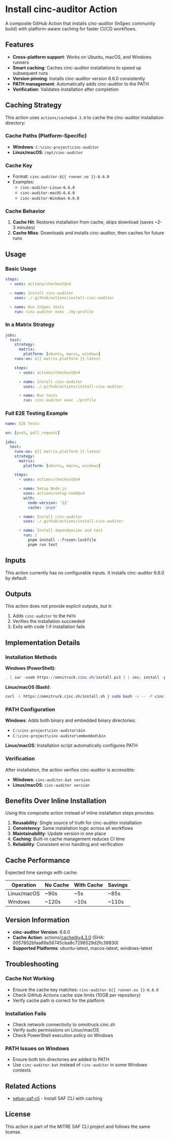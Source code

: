 # Install cinc-auditor Action

A composite GitHub Action that installs cinc-auditor (InSpec community build) with platform-aware caching for faster CI/CD workflows.

## Features

- **Cross-platform support**: Works on Ubuntu, macOS, and Windows runners
- **Smart caching**: Caches cinc-auditor installations to speed up subsequent runs
- **Version pinning**: Installs cinc-auditor version 6.6.0 consistently
- **PATH management**: Automatically adds cinc-auditor to the PATH
- **Verification**: Validates installation after completion

## Caching Strategy

This action uses `actions/cache@v4.3.0` to cache the cinc-auditor installation directory:

### Cache Paths (Platform-Specific)
- **Windows**: `C:\cinc-project\cinc-auditor`
- **Linux/macOS**: `/opt/cinc-auditor`

### Cache Key
- Format: `cinc-auditor-${{ runner.os }}-6.6.0`
- Examples:
  - `cinc-auditor-Linux-6.6.0`
  - `cinc-auditor-macOS-6.6.0`
  - `cinc-auditor-Windows-6.6.0`

### Cache Behavior
1. **Cache Hit**: Restores installation from cache, skips download (saves ~2-3 minutes)
2. **Cache Miss**: Downloads and installs cinc-auditor, then caches for future runs

## Usage

### Basic Usage
```yaml
steps:
  - uses: actions/checkout@v4

  - name: Install cinc-auditor
    uses: ./.github/actions/install-cinc-auditor

  - name: Run InSpec tests
    run: cinc-auditor exec ./my-profile
```

### In a Matrix Strategy
```yaml
jobs:
  test:
    strategy:
      matrix:
        platform: [ubuntu, macos, windows]
    runs-on: ${{ matrix.platform }}-latest

    steps:
      - uses: actions/checkout@v4

      - name: Install cinc-auditor
        uses: ./.github/actions/install-cinc-auditor

      - name: Run tests
        run: cinc-auditor exec ./profile
```

### Full E2E Testing Example
```yaml
name: E2E Tests

on: [push, pull_request]

jobs:
  test:
    runs-on: ${{ matrix.platform }}-latest
    strategy:
      matrix:
        platform: [ubuntu, macos, windows]

    steps:
      - uses: actions/checkout@v4

      - name: Setup Node.js
        uses: actions/setup-node@v4
        with:
          node-version: '22'
          cache: 'pnpm'

      - name: Install cinc-auditor
        uses: ./.github/actions/install-cinc-auditor

      - name: Install dependencies and test
        run: |
          pnpm install --frozen-lockfile
          pnpm run test
```

## Inputs

This action currently has no configurable inputs. It installs cinc-auditor 6.6.0 by default.

## Outputs

This action does not provide explicit outputs, but it:
1. Adds `cinc-auditor` to the `PATH`
2. Verifies the installation succeeded
3. Exits with code 1 if installation fails

## Implementation Details

### Installation Methods

**Windows (PowerShell)**:
```powershell
. { iwr -useb https://omnitruck.cinc.sh/install.ps1 } | iex; install -project cinc-auditor -version 6.6.0
```

**Linux/macOS (Bash)**:
```bash
curl -L https://omnitruck.cinc.sh/install.sh | sudo bash -s -- -P cinc-auditor -v 6.6.0
```

### PATH Configuration

**Windows**: Adds both binary and embedded binary directories:
- `C:\cinc-project\cinc-auditor\bin`
- `C:\cinc-project\cinc-auditor\embedded\bin`

**Linux/macOS**: Installation script automatically configures PATH

### Verification

After installation, the action verifies cinc-auditor is accessible:
- **Windows**: `cinc-auditor.bat version`
- **Linux/macOS**: `cinc-auditor version`

## Benefits Over Inline Installation

Using this composite action instead of inline installation steps provides:

1. **Reusability**: Single source of truth for cinc-auditor installation
2. **Consistency**: Same installation logic across all workflows
3. **Maintainability**: Update version in one place
4. **Caching**: Built-in cache management reduces CI time
5. **Reliability**: Consistent error handling and verification

## Cache Performance

Expected time savings with cache:

| Operation | No Cache | With Cache | Savings |
|-----------|----------|------------|---------|
| Linux/macOS | ~90s | ~5s | ~85s |
| Windows | ~120s | ~10s | ~110s |

## Version Information

- **cinc-auditor Version**: 6.6.0
- **Cache Action**: actions/cache@v4.3.0 (SHA: 0057852bfaa89a56745cba8c7296529d2fc39830)
- **Supported Platforms**: ubuntu-latest, macos-latest, windows-latest

## Troubleshooting

### Cache Not Working
- Ensure the cache key matches: `cinc-auditor-${{ runner.os }}-6.6.0`
- Check GitHub Actions cache size limits (10GB per repository)
- Verify cache path is correct for the platform

### Installation Fails
- Check network connectivity to omnitruck.cinc.sh
- Verify sudo permissions on Linux/macOS
- Check PowerShell execution policy on Windows

### PATH Issues on Windows
- Ensure both bin directories are added to PATH
- Use `cinc-auditor.bat` instead of `cinc-auditor` in some Windows contexts

## Related Actions

- [setup-saf-cli](../setup-saf-cli/README.md) - Install SAF CLI with caching

## License

This action is part of the MITRE SAF CLI project and follows the same license.
